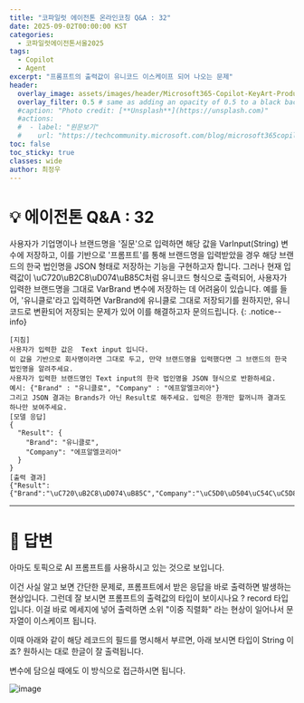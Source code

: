 ```yaml
---
title: "코파일럿 에이전톤 온라인코칭 Q&A : 32"
date: 2025-09-02T00:00:00 KST
categories:
  - 코파일럿에이전톤서울2025
tags:
  - Copilot
  - Agent
excerpt: "프롬프트의 출력값이 유니코드 이스케이프 되어 나오는 문제"
header:
  overlay_image: assets/images/header/Microsoft365-Copilot-KeyArt-Productivity-6K-01.png
  overlay_filter: 0.5 # same as adding an opacity of 0.5 to a black background
  #caption: "Photo credit: [**Unsplash**](https://unsplash.com)"
  #actions:
  #  - label: "원문보기"
  #    url: "https://techcommunity.microsoft.com/blog/microsoft365copilotblog/what%E2%80%99s-new-in-microsoft-365-copilot--july-2025/4438253"
toc: false
toc_sticky: true
classes: wide
author: 최정우
---
```


# 💡 에이전톤 Q&A : 32

사용자가 기업명이나 브랜드명을 '질문'으로 입력하면 해당 값을 VarInput(String) 변수에 저장하고, 이를 기반으로 '프롬프트'를 통해 브랜드명을 입력받았을 경우 해당 브랜드의 한국 법인명을 JSON 형태로 저장하는 기능을 구현하고자 합니다. 그러나 현재 입력값이 \uC720\uB2C8\uD074\uB85C처럼 유니코드 형식으로 출력되어, 사용자가 입력한 브랜드명을 그대로 VarBrand 변수에 저장하는 데 어려움이 있습니다. 예를 들어, '유니클로'라고 입력하면 VarBrand에 유니클로 그대로 저장되기를 원하지만, 유니코드로 변환되어 저장되는 문제가 있어 이를 해결하고자 문의드립니다.
{: .notice--info}

```
[지침]
사용자가 입력한 값은  Text input 입니다.
이 값을 기반으로 회사명이라면 그대로 두고, 만약 브랜드명을 입력했다면 그 브랜드의 한국 법인명을 알려주세요. 
사용자가 입력한 브랜드명인 Text input의 한국 법인명을 JSON 형식으로 반환하세요. 
예시: {"Brand" : "유니클로", "Company" : "에프알엘코리아"}
그리고 JSON 결과는 Brands가 아닌 Result로 해주세요. 입력은 한개만 할꺼니까 결과도 하나만 보여주세요.
[모델 응답]
{
  "Result": {
    "Brand": "유니클로",
    "Company": "에프알엘코리아"
  }
}
[출력 결과]
{"Result":{"Brand":"\uC720\uB2C8\uD074\uB85C","Company":"\uC5D0\uD504\uC54C\uC5D8\uCF54\uB9AC\uC544"}}
```

---

# 📝 답변

아마도 토픽으로 AI 프롬프트를 사용하시고 있는 것으로 보입니다.

이건 사실 알고 보면 간단한 문제로, 프롬프트에서 받은 응답을 바로 출력하면 발생하는 현상입니다. 그런데 잘 보시면 프롬프트의 출력값의 타입이 보이시나요 ? record 타입입니다. 이걸 바로 메세지에 넣어 출력하면 소위 "이중 직렬화" 라는 현상이 일어나서 문자열이 이스케이프 됩니다.

이때 아래와 같이 해당 레코드의 필드를 명시해서 부르면, 아래 보시면 타입이 String 이죠? 원하시는 대로 한글이 잘 출력됩니다.

변수에 담으실 때에도 이 방식으로 접근하시면 됩니다.

![image](/mwkorea/assets/images/20250902/image.png) 
